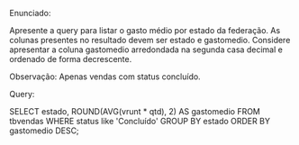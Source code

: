 Enunciado: 

Apresente a query para listar o gasto médio por estado da federação. As colunas presentes no resultado devem ser estado e gastomedio. Considere apresentar a coluna gastomedio arredondada na segunda casa decimal e ordenado de forma decrescente.

Observação: Apenas vendas com status concluído.

Query:

SELECT 
  estado,
  ROUND(AVG(vrunt * qtd), 2) AS gastomedio
FROM 
  tbvendas
WHERE 
  status like 'Concluído'
GROUP BY 
  estado
ORDER BY 
  gastomedio DESC;
